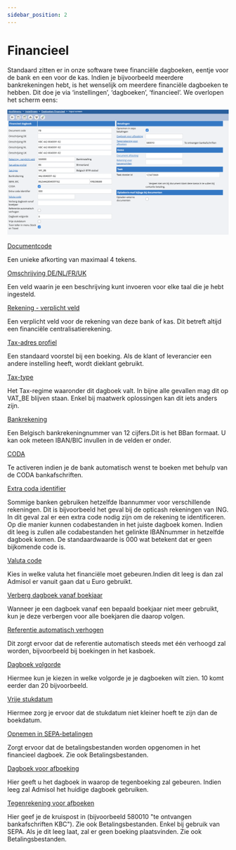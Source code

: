 ```yaml
---
sidebar_position: 2
---
```


# Financieel

Standaard zitten er in onze software twee financiële dagboeken, eentje voor de bank en een voor de kas. Indien je bijvoorbeeld meerdere bankrekeningen hebt, is het wenselijk om meerdere financiële dagboeken te hebben. Dit doe je via ‘instellingen’, ‘dagboeken’, ‘financieel’. We overlopen het scherm eens: 

![alt text](image-1.png)

<u>Documentcode</u>

Een unieke afkorting van maximaal 4 tekens.

<u>Omschrijving DE/NL/FR/UK</u>

Een veld waarin je een beschrijving kunt invoeren voor elke taal die je hebt ingesteld.

<u>Rekening - verplicht veld</u>

Een verplicht veld voor de rekening van deze bank of kas. Dit betreft altijd een financiële centralisatierekening.

<u>Tax-adres profiel</u>

Een standaard voorstel bij een boeking. Als de klant of leverancier een andere instelling heeft, wordt dieklant gebruikt.

<u>Tax-type</u>

Het Tax-regime waaronder dit dagboek valt. In bijne alle gevallen mag dit op VAT_BE blijven staan. Enkel bij maatwerk oplossingen kan dit iets anders zijn.

<u>Bankrekening</u>

Een Belgisch bankrekeningnummer van 12 cijfers.Dit is het BBan formaat. U kan ook meteen IBAN/BIC invullen in de velden er onder.

<u>CODA</u>

Te activeren indien je de bank automatisch wenst te boeken met behulp van de CODA bankafschriften. 

<u>Extra coda identifier</u>

Sommige banken gebruiken hetzelfde Ibannummer voor verschillende rekeningen. Dit is bijvoorbeeld het geval bij de opticash rekeningen van ING. In dit geval zal er een extra code nodig zijn om de rekening te identificeren. Op die manier kunnen codabestanden in het juiste dagboek komen. Indien dit leeg is zullen alle codabestanden het gelinkte IBANnummer in hetzelfde dagboek komen. De standaardwaarde is 000 wat betekent dat er geen bijkomende code is.

<u>Valuta code</u>

Kies in welke valuta het financiële moet gebeuren.Indien dit leeg is dan zal Admisol er vanuit gaan dat u Euro gebruikt.

<u>Verberg dagboek vanaf boekjaar</u>

Wanneer je een dagboek vanaf een bepaald boekjaar niet meer gebruikt, kun je deze verbergen voor alle boekjaren die daarop volgen.

<u>Referentie automatisch verhogen</u>

Dit zorgt ervoor dat de referentie automatisch steeds met één verhoogd zal worden, bijvoorbeeld bij boekingen in het kasboek.

<u>Dagboek volgorde</u>

Hiermee kun je kiezen in welke volgorde je je dagboeken wilt zien. 10 komt eerder dan 20 bijvoorbeeld.

<u>Vrije stukdatum</u>

Hiermee zorg je ervoor dat de stukdatum niet kleiner hoeft te zijn dan de boekdatum.

<u>Opnemen in SEPA-betalingen</u>

Zorgt ervoor dat de betalingsbestanden worden opgenomen in het financieel dagboek. Zie ook Betalingsbestanden.

<u>Dagboek voor afboeking</u>

Hier geeft u het dagboek in waarop de tegenboeking zal gebeuren. Indien leeg zal Admisol het huidige dagboek gebruiken.

<u>Tegenrekening voor afboeken</u>

Hier geef je de kruispost in (bijvoorbeeld 580010 "te ontvangen bankafschriften KBC"). Zie ook Betalingsbestanden.
Enkel bij gebruik van SEPA. Als je dit leeg laat, zal er geen boeking plaatsvinden. Zie ook Betalingsbestanden.
